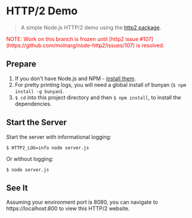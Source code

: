 # HTTP/2 Demo
> A simple Node.js HTTP/2 demo using the [http2 package](https://github.com/molnarg/node-http2).

<p style="color:red">NOTE: Work on this branch is frozen until [http2 issue #107](https://github.com/molnarg/node-http2/issues/107) is resolved.</p>

## Prepare
1. If you don't have Node.js and NPM - [install them](https://docs.npmjs.com/getting-started/installing-node).
2. For pretty printing logs, you will need a global install of bunyan (`$ npm install -g bunyan`).
3. `$ cd` into this project directory and then `$ npm install`, to install the dependencies.

## Start the Server
Start the server with informational logging:
```
$ HTTP2_LOG=info node server.js
```
Or without logging:
```
$ node server.js
```

## See It
Assuming your environment port is 8080, you can navigate to https://localhost:800 to view this HTTP/2 website.